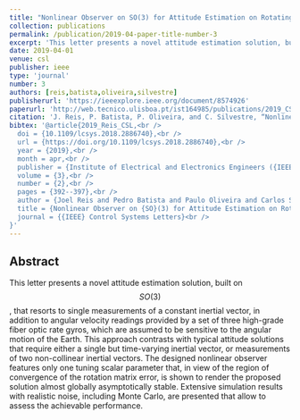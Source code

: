 ```yaml
---
title: "Nonlinear Observer on SO(3) for Attitude Estimation on Rotating Earth Using Single Vector Measurements"
collection: publications
permalink: /publication/2019-04-paper-title-number-3
excerpt: 'This letter presents a novel attitude estimation solution, built on SO(3) , that resorts to single measurements of a constant inertial vector, in addition to angular velocity readings provided by a set of three high-grade fiber optic rate gyros, which are assumed to be sensitive to the angular motion of the Earth.'
date: 2019-04-01
venue: csl
publisher: ieee
type: 'journal'
number: 3
authors: [reis,batista,oliveira,silvestre]
publisherurl: 'https://ieeexplore.ieee.org/document/8574926'
paperurl: 'http://web.tecnico.ulisboa.pt/ist164985/publications/2019_CSL_Nonlinear_Observer_on_SO3_for_Attitude_Estimation_on_Rotating_Earth_Using_Single_Vector_Measurements.pdf'
citation: 'J. Reis, P. Batista, P. Oliveira, and C. Silvestre, “Nonlinear Observer on SO(3) for Attitude Estimation on Rotating Earth Using Single Vector Measurements,” IEEE Control Systems Letters, vol. 3, no. 2. Institute of Electrical and Electronics Engineers (IEEE), pp. 392–397, Apr. 2019.'
bibtex: '@article{2019_Reis_CSL,<br />
  doi = {10.1109/lcsys.2018.2886740},<br />
  url = {https://doi.org/10.1109/lcsys.2018.2886740},<br />
  year = {2019},<br />
  month = apr,<br />
  publisher = {Institute of Electrical and Electronics Engineers ({IEEE})},<br />
  volume = {3},<br />
  number = {2},<br />
  pages = {392--397},<br />
  author = {Joel Reis and Pedro Batista and Paulo Oliveira and Carlos Silvestre},<br />
  title = {Nonlinear Observer on {SO}(3) for Attitude Estimation on Rotating Earth Using Single Vector Measurements},<br />
  journal = {{IEEE} Control Systems Letters}<br />
}'
---
```

**Abstract**
---
This letter presents a novel attitude estimation solution, built on $$SO(3)$$, that resorts to single measurements of a constant inertial vector, in addition to angular velocity readings provided by a set of three high-grade fiber optic rate gyros, which are assumed to be sensitive to the angular motion of the Earth.
This approach contrasts with typical attitude solutions that require either a single but time-varying inertial vector, or measurements of two non-collinear inertial vectors.
The designed nonlinear observer features only one tuning scalar parameter that, in view of the region of convergence of the rotation matrix error, is shown to render the proposed solution almost globally asymptotically stable.
Extensive simulation results with realistic noise, including Monte Carlo, are presented that allow to assess the achievable performance.
